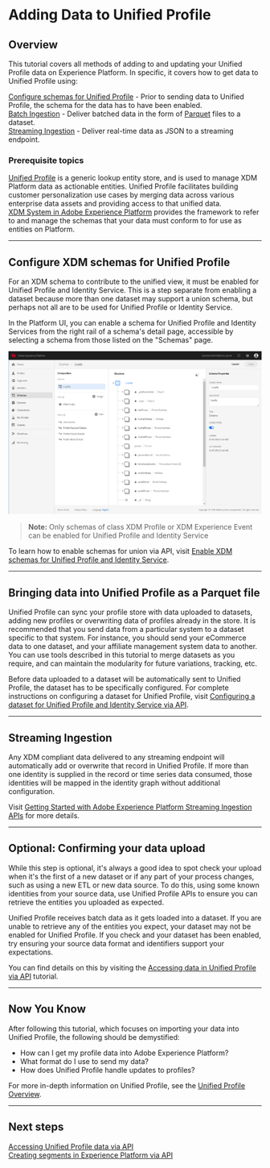 # Adding Data to Unified Profile

## Overview

This tutorial covers all methods of adding to and updating your Unified Profile data on Experience Platform. In specific, it covers how to get data to Unified Profile using:

[Configure schemas for Unified Profile](#configure-xdm-schemas-for-unified-profile) - Prior to sending data to Unified Profile, the schema for the data has to have been enabled.   
[Batch Ingestion](#bringing-data-into-unified-profile-as-a-parquet-file) - Deliver batched data in the form of [Parquet](http://parquet.apache.org/documentation/latest/) files to a dataset.  
[Streaming Ingestion](#streaming-ingestion) - Deliver real-time data as JSON to a streaming endpoint.  

### Prerequisite topics

[Unified Profile](../../technical_overview/unified_profile_architectural_overview/unified_profile_architectural_overview.md) is a generic lookup entity store, and is used to manage XDM Platform data as actionable entities. Unified Profile facilitates building customer personalization use cases by merging data across various enterprise data assets and providing access to that unified data.  
[XDM System in Adobe Experience Platform](../../technical_overview/schema_registry/xdm_system/xdm_system_in_experience_platform.md) provides the framework to refer to and manage the schemas that your data must conform to for use as entities on Platform.

---

## Configure XDM schemas for Unified Profile

For an XDM schema to contribute to the unified view, it must be enabled for Unified Profile and Identity Service. This is a step separate from enabling a dataset because more than one dataset may support a union schema, but perhaps not all are to be used for Unified Profile or Identity Service.  

In the Platform UI, you can enable a schema for Unified Profile and Identity Services from the right rail of a schema's detail page, accessible by selecting a schema from those listed on the "Schemas" page.

![](enable-schema.png)

> **Note:** Only schemas of class XDM Profile or XDM Experience Event can be enabled for Unified Profile and Identity Service

To learn how to enable schemas for union via API, visit [Enable XDM schemas for Unified Profile and Identity Service](../schema_registry_api_tutorial/schema_registry_api_tutorial.md#enable-schema-for-use-in-unified-profile-service).

---

## Bringing data into Unified Profile as a Parquet file

Unified Profile can sync your profile store with data uploaded to datasets, adding new profiles or overwriting data of profiles already in the store. It is recommended that you send data from a particular system to a dataset specific to that system. For instance, you should send your eCommerce data to one dataset, and your affiliate management system data to another. You can use tools described in this tutorial to merge datasets as you require, and can maintain the modularity for future variations, tracking, etc.

Before data uploaded to a dataset will be automatically sent to Unified Profile, the dataset has to be specifically configured. For complete instructions on configuring a dataset for Unified Profile, visit [Configuring a dataset for Unified Profile and Identity Service via API](../unified_profile_dataset_tutorial/unified_profile_dataset_api_tutorial.md).

---

## Streaming Ingestion

Any XDM compliant data delivered to any streaming endpoint will automatically add or overwrite that record in Unified Profile. If more than one identity is supplied in the record or time series data consumed, those identities will be mapped in the identity graph without additional configuration.

Visit [Getting Started with Adobe Experience Platform Streaming Ingestion APIs](../../technical_overview/streaming_ingest/getting_started_with_platform_streaming_ingestion.md) for more details.

---

## Optional: Confirming your data upload

While this step is optional, it's always a good idea to spot check your upload when it's the first of a new dataset or if any part of your process changes, such as using a new ETL or new data source. To do this, using some known identities from your source data, use Unified Profile APIs to ensure you can retrieve the entities you uploaded as expected.

Unified Profile receives batch data as it gets loaded into a dataset. If you are unable to retrieve any of the entities you expect, your dataset may not be enabled for Unified Profile. If you check and your dataset has been enabled, try ensuring your source data format and identifiers support your expectations.

You can find details on this by visiting the [Accessing data in Unified Profile via API](../consuming_unified_profile_data/consuming_unified_profile_data.md) tutorial.

---

## Now You Know

After following this tutorial, which focuses on importing your data into Unified Profile, the following should be demystified:

* How can I get my profile data into Adobe Experience Platform?
* What format do I use to send my data?
* How does Unified Profile handle updates to profiles?

For more in-depth information on Unified Profile, see the [Unified Profile Overview](../../technical_overview/unified_profile_architectural_overview/unified_profile_architectural_overview.md).

---

## Next steps

[Accessing Unified Profile data via API](../consuming_unified_profile_data/consuming_unified_profile_data.md)  
[Creating segments in Experience Platform via API](../creating_a_segment_tutorial/creating_a_segment_tutorial.md)
